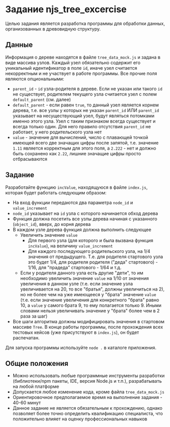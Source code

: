 # Задание njs_tree_excercise

Целью задания является разработка программы для обработки данных, организованных в древовидную структуру.


## Данные

Информация о дереве находятся в файле `tree_data_mock.js` и задана в виде массива узлов. Каждый узел обязательно содержит его уникальный идентификатор в поле `id`, иначе узел считается некорректным и не участвует в работе программы. Все прочие поля являются опциональными:
- `parent_id` - `id` узла-родителя в дереве. Если не указан или такого `id` не существует, родителем текущего узла считается узел с полем `default_parent` (см. далее)
- `default_parent` - если равен `true`, то данный узел является корнем дерева, т.е. все узлы у которых не указан `parent_id` ИЛИ `parent_id` указывает на несуществующий узел, будут являться потомками именно этого узла. Узел с таким признаком всегда существует и всегда только один. Для него правило отсутствия `parent_id` не работает, у него родительского узла нет
- `value` - значение для вычислений, число с плавающей точкой имеющей всего две значащих цифры после запятой, т.е. значение `1.11` является корректным для этого поля, а `2.222` - нет и должно быть сохранено как `2.22`, лишние значащие цифры просто отбрасываются


## Задание

Разработайте функцию `incValue`, находящуюся в файле `index.js`, которая будет работать следующим образом:
* На вход функции передаются два параметра `node_id` и `value_increment`
* `node_id` указывает на `id` узла с которого начинается обход дерева
* Функция должна посетить все узлы дерева начиная с указанного (`object_id`), вверх, до корня дерева
* В каждом узле дерева функция должна выполнить следующее
    * Увеличить значение `value`
        * Для первого узла (для которого и была вызвана функция `incValue`), на величину `value_increment`
        * Для каждого последующего родительского узла, на 1/4 значения от предыдущего. Т.е. для родителя стартового узла это будет 1/4, для родителя родителя ("деда" стартового) - 1/16, для "прадеда" стартового - 1/64 и т.д.
    * Если у родителя данного узла есть другие "дети", то им необходимо увеличить значение `value` на 1/10 от значения увеличения в данном узле (т.е. если значение узла увеличивается на 20, то все "братья", должны увеличиться на 2), но не более чем на уже имеющееся у "брата" значение `value` (т.е. если значение увеличения для конкретного "брата" равно 10, а `value` у самого брата 9, то ему полагается только 9. Иными словами нельзя увеличивать значение у "брата" более чем в 2 раза за шаг)
* Все шаги алгоритма должны модифицировать значения в стартовом массиве `Tree`. В конце работы программы, после прохождения всех тестовых кейсов (уже присутствуют в `index.js`), он будет распечатан.

Для запуска программы используйте `node .` в каталоге приложения.

## Общие положения

- Можно использовать любые программные инструменты разработки (библиотеки/npm пакеты, IDE, версия Node.js и т.п.), разрабатывать на любой платформе
- Допускается любое изменение кода, кроме файла `tree_data_mock.js`
- Ориентировочное предполагаемое время на выполнение задания - 40-60 минут
- Данное задание не является обязательным к прохождению, однако позволяет более точно определить квалификацию специалиста, что положительно влияет на оценку профессиональных навыков
